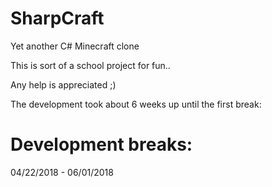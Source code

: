 # SharpCraft
Yet another C# Minecraft clone

This is sort of a school project for fun..

Any help is appreciated ;)

The development took about 6 weeks up until the first break:

# Development breaks:
04/22/2018 - 06/01/2018

